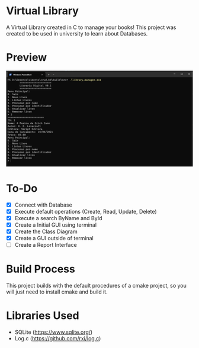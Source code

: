 # Virtual Library

A Virtual Library created in C to manage your books! This project was created to be used in university to learn about Databases.

# Preview

![list preview](https://github.com/Fukubi/VirtualLibrary/blob/main/docs/PreviewList.png?raw=true)

# To-Do
- [x] Connect with Database
- [x] Execute default operations (Create, Read, Update, Delete)
- [x] Execute a search ByName and ById
- [x] Create a Initial GUI using terminal
- [x] Create the Class Diagram
- [x] Create a GUI outside of terminal
- [ ] Create a Report Interface

# Build Process

This project builds with the default procedures of a cmake project, so you will just need to install cmake and build it.

# Libraries Used

- SQLite (https://www.sqlite.org/)
- Log.c (https://github.com/rxi/log.c)
